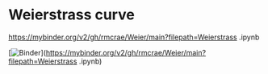 # Weierstrass curve

https://mybinder.org/v2/gh/rmcrae/Weier/main?filepath=Weierstrass .ipynb

[![Binder](https://mybinder.org/badge_logo.svg)](https://mybinder.org/v2/gh/rmcrae/Weier/main?filepath=Weierstrass .ipynb)
